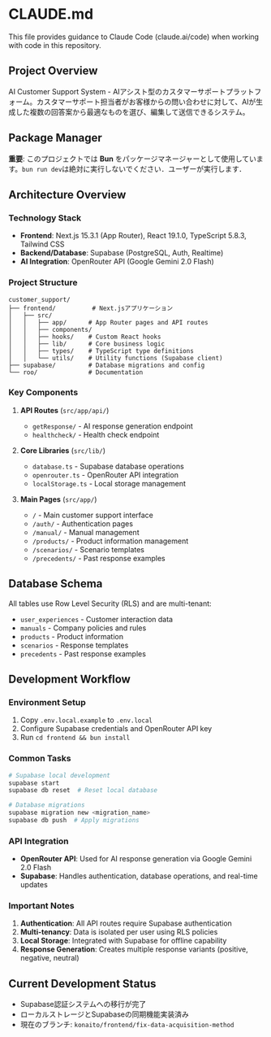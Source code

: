 # CLAUDE.md

This file provides guidance to Claude Code (claude.ai/code) when working with code in this repository.

## Project Overview

AI Customer Support System - AIアシスト型のカスタマーサポートプラットフォーム。カスタマーサポート担当者がお客様からの問い合わせに対して、AIが生成した複数の回答案から最適なものを選び、編集して送信できるシステム。

## Package Manager

**重要**: このプロジェクトでは **Bun** をパッケージマネージャーとして使用しています。`bun run dev`は絶対に実行しないでください．ユーザーが実行します．

## Architecture Overview

### Technology Stack
- **Frontend**: Next.js 15.3.1 (App Router), React 19.1.0, TypeScript 5.8.3, Tailwind CSS
- **Backend/Database**: Supabase (PostgreSQL, Auth, Realtime)
- **AI Integration**: OpenRouter API (Google Gemini 2.0 Flash)

### Project Structure
```
customer_support/
├── frontend/          # Next.jsアプリケーション
│   ├── src/
│   │   ├── app/      # App Router pages and API routes
│   │   ├── components/
│   │   ├── hooks/    # Custom React hooks
│   │   ├── lib/      # Core business logic
│   │   ├── types/    # TypeScript type definitions
│   │   └── utils/    # Utility functions (Supabase client)
├── supabase/         # Database migrations and config
└── roo/              # Documentation
```

### Key Components

1. **API Routes** (`src/app/api/`)
   - `getResponse/` - AI response generation endpoint
   - `healthcheck/` - Health check endpoint

2. **Core Libraries** (`src/lib/`)
   - `database.ts` - Supabase database operations
   - `openrouter.ts` - OpenRouter API integration
   - `localStorage.ts` - Local storage management

3. **Main Pages** (`src/app/`)
   - `/` - Main customer support interface
   - `/auth/` - Authentication pages
   - `/manual/` - Manual management
   - `/products/` - Product information management
   - `/scenarios/` - Scenario templates
   - `/precedents/` - Past response examples

## Database Schema

All tables use Row Level Security (RLS) and are multi-tenant:

- `user_experiences` - Customer interaction data
- `manuals` - Company policies and rules
- `products` - Product information
- `scenarios` - Response templates
- `precedents` - Past response examples

## Development Workflow

### Environment Setup
1. Copy `.env.local.example` to `.env.local`
2. Configure Supabase credentials and OpenRouter API key
3. Run `cd frontend && bun install`

### Common Tasks

```bash
# Supabase local development
supabase start
supabase db reset  # Reset local database

# Database migrations
supabase migration new <migration_name>
supabase db push  # Apply migrations
```

### API Integration

- **OpenRouter API**: Used for AI response generation via Google Gemini 2.0 Flash
- **Supabase**: Handles authentication, database operations, and real-time updates

### Important Notes

1. **Authentication**: All API routes require Supabase authentication
2. **Multi-tenancy**: Data is isolated per user using RLS policies
3. **Local Storage**: Integrated with Supabase for offline capability
4. **Response Generation**: Creates multiple response variants (positive, negative, neutral)

## Current Development Status

- Supabase認証システムへの移行が完了
- ローカルストレージとSupabaseの同期機能実装済み
- 現在のブランチ: `konaito/frontend/fix-data-acquisition-method`